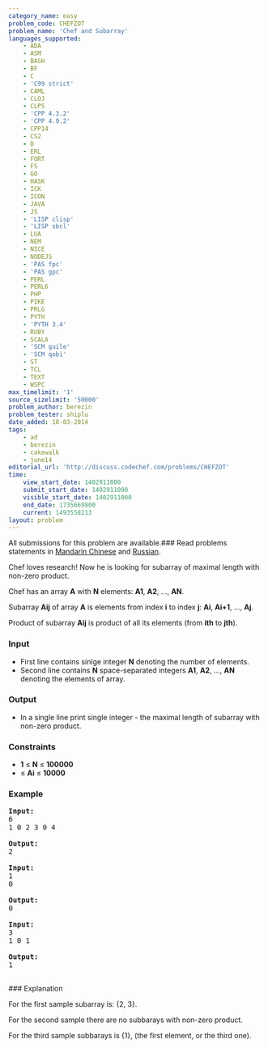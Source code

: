 ```yaml
---
category_name: easy
problem_code: CHEFZOT
problem_name: 'Chef and Subarray'
languages_supported:
    - ADA
    - ASM
    - BASH
    - BF
    - C
    - 'C99 strict'
    - CAML
    - CLOJ
    - CLPS
    - 'CPP 4.3.2'
    - 'CPP 4.9.2'
    - CPP14
    - CS2
    - D
    - ERL
    - FORT
    - FS
    - GO
    - HASK
    - ICK
    - ICON
    - JAVA
    - JS
    - 'LISP clisp'
    - 'LISP sbcl'
    - LUA
    - NEM
    - NICE
    - NODEJS
    - 'PAS fpc'
    - 'PAS gpc'
    - PERL
    - PERL6
    - PHP
    - PIKE
    - PRLG
    - PYTH
    - 'PYTH 3.4'
    - RUBY
    - SCALA
    - 'SCM guile'
    - 'SCM qobi'
    - ST
    - TCL
    - TEXT
    - WSPC
max_timelimit: '1'
source_sizelimit: '50000'
problem_author: berezin
problem_tester: shiplu
date_added: 18-03-2014
tags:
    - ad
    - berezin
    - cakewalk
    - june14
editorial_url: 'http://discuss.codechef.com/problems/CHEFZOT'
time:
    view_start_date: 1402911000
    submit_start_date: 1402911000
    visible_start_date: 1402911000
    end_date: 1735669800
    current: 1493558213
layout: problem
---
```

All submissions for this problem are available.###  Read problems statements in [Mandarin Chinese](http://www.codechef.com/download/translated/JUNE14/mandarin/CHEFZOT1.pdf) and [Russian](http://www.codechef.com/download/translated/JUNE14/russian/CHEFZOT.pdf).

Chef loves research! Now he is looking for subarray of maximal length with non-zero product.

Chef has an array **A** with **N** elements: **A1**, **A2**, ..., **AN**.

Subarray **Aij** of array **A** is elements from index **i** to index **j**: **Ai**, **Ai+1**, ..., **Aj**.

Product of subarray **Aij** is product of all its elements (from **ith** to **jth**).

### Input

- First line contains sinlge integer **N** denoting the number of elements.
- Second line contains **N** space-separated integers **A1**, **A2**, ..., **AN** denoting the elements of array.

### Output

- In a single line print single integer - the maximal length of subarray with non-zero product.

### Constraints

- **1** ≤ **N** ≤ **100000**
- ≤ **Ai** ≤ **10000**

### Example

<pre><b>Input:</b>
6
1 0 2 3 0 4

<b>Output:</b>
2

<b>Input:</b>
1
0

<b>Output:</b>
0

<b>Input:</b>
3
1 0 1

<b>Output:</b>
1

</pre>### Explanation
For the first sample subarray is: {2, 3}.

For the second sample there are no subbarays with non-zero product.

For the third sample subbarays is {1}, (the first element, or the third one).
